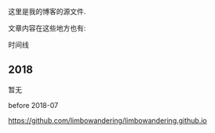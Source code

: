 这里是我的博客的源文件. 

文章内容在这些地方也有: 

时间线

## 2018

暂无

before 2018-07

https://github.com/limbowandering/limbowandering.github.io

